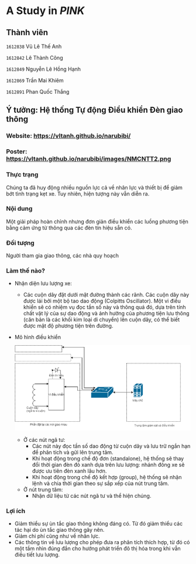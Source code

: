 # A Study in *PINK*

##  Thành viên 

`1612838` Vũ Lê Thế Anh

`1612842` Lê Thành Công

`1612849` Nguyễn Lê Hồng Hạnh

`1612869` Trần Mai Khiêm

`1612891` Phan Quốc Thắng

##  Ý tưởng: Hệ thống Tự động Điều khiển Đèn giao thông

### Website: https://vltanh.github.io/narubibi/
### Poster: https://vltanh.github.io/narubibi/images/NMCNTT2.png

###  Thực trạng

Chúng ta đã huy động nhiều nguồn lực cả về nhân lực và thiết bị để giảm bớt tình trạng kẹt xe. Tuy nhiên, hiện tượng này vẫn diễn ra.

###  Nội dung

Một giải pháp hoàn chỉnh nhưng đơn giản điều khiển các luồng phương tiện bằng cảm ứng từ thông qua các đèn tín hiệu sẵn có.

###  Đối tượng

Người tham gia giao thông, các nhà quy hoạch

###  Làm thế nào?

* Nhận diện lưu lượng xe: 
    - Các cuộn dây đặt dưới mặt đường thành các rãnh. Các cuộn dây này được lái bởi một bộ tao dao động (Colpitts Oscillator). Một vi điều khiển sẽ có nhiệm vụ đọc tần số này và thông quá đó, dựa trên tính chất vật lý của sự dao động và ảnh hưởng của phương tiện lưu thông (căn bản là các khối kim loại di chuyển) lên cuộn dây, có thể biết được mật độ phương tiện trên đường.
    
* Mô hình điều khiển
	
	![Mô hình](https://raw.githubusercontent.com/nmcntt2-cntn2016/project1-pink/master/Untitled%20Diagram.png "Mô hình")
    
	- Ở các nút ngã tư:
		+ Các nút này đọc tần số dao động từ cuộn dây và lưu trữ ngắn hạn để phân tích và gửi lên trung tâm.
		+ Khi hoạt động trong chế độ đơn (standalone), hệ thống sẽ thay đổi thời gian đèn đỏ xanh dựa trên lưu lượng: nhánh đông xe sẽ được ưu tiên đèn xanh lâu hơn.
		+ Khi hoạt động trong chế độ kết hợp (group), hệ thống sẽ nhận lệnh và chia thời gian theo sự sắp xếp của nút trung tâm.
	- Ở nút trung tâm:
		+ Nhận dữ liệu từ các nút ngã tư và thể hiện chúng.
		
### Lợi ích
* Giảm thiểu sự ùn tắc giao thông không đáng có. Từ đó giảm thiểu các tác hại do ùn tắc giao thông gây nên.
* Giảm chi phí cũng như về nhân lực.
* Các thông tin về lưu lượng cho phép đưa ra phân tích thích hợp, từ đó có một tầm nhìn đúng đắn cho hướng phát triển đô thị hóa trong khi vẫn điều tiết lưu lượng.
